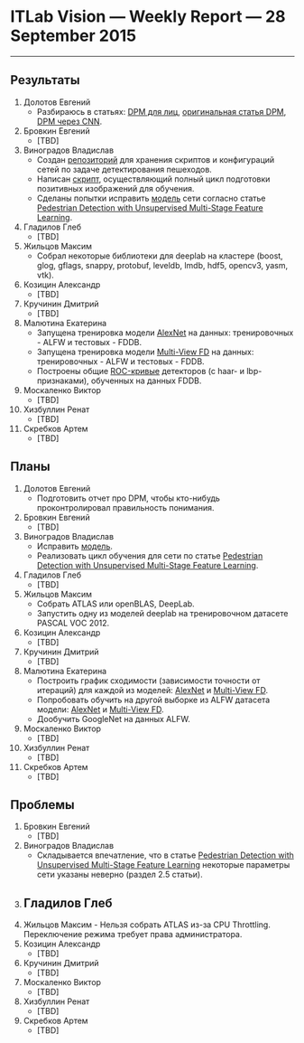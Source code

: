 # ITLab Vision — Weekly Report — 28 September 2015

----------------

## Результаты

  1. Долотов Евгений
     - Разбираюсь в статьях: [DPM для лиц][fd-dpm],
	   [оригинальная статья DPM][dpm], [DPM через CNN][dpm-cnn].
  1. Бровкин Евгений
     - [TBD]
  1. Виноградов Владислав
     - Создан [репозиторий][pd-repo] для хранения скриптов и конфигураций
	   сетей по задаче детектирования пешеходов.
     - Написан [скрипт][extract-pos-script], осуществляющий полный цикл
	   подготовки позитивных изображений для обучения.
     - Сделаны попытки исправить [модель][model] сети согласно статье
	   [Pedestrian Detection with Unsupervised Multi-Stage Feature Learning][pd-unsupervised-feature-learning].
  1. Гладилов Глеб
     - [TBD]
  1. Жильцов Максим
     - Собрал некоторые библиотеки для deeplab на кластере
	   (boost, glog, gflags, snappy, protobuf, leveldb, lmdb, hdf5,
	   opencv3, yasm, vtk).
  1. Козицин Александр
     - [TBD]
  1. Кручинин Дмитрий
     - [TBD]
  1. Малютина Екатерина
     - Запущена тренировка модели [AlexNet][AlexNet-model] на данных:
	   тренировочных - ALFW и тестовых - FDDB.
	 - Запущена тренировка модели [Multi-View FD][fd-multi-view-model] на данных:
	   тренировочных - ALFW и тестовых - FDDB.
	 - Построены общие [ROC-кривые][roc-curves] детекторов (с haar- и lbp-признаками),
	   обученных на данных FDDB.
  1. Москаленко Виктор
     - [TBD]
  1. Хизбуллин Ренат
     - [TBD]
  1. Скребков Артем
     - [TBD]

## Планы

  1. Долотов Евгений
     - Подготовить отчет про DPM, чтобы кто-нибудь проконтролировал правильность понимания.
  1. Бровкин Евгений
     - [TBD]
  1. Виноградов Владислав
     - Исправить [модель][model].
     - Реализовать цикл обучения для сети по статье
	   [Pedestrian Detection with Unsupervised Multi-Stage Feature Learning][pd-unsupervised-feature-learning].
  1. Гладилов Глеб
     - [TBD]
  1. Жильцов Максим
     - Собрать ATLAS или openBLAS, DeepLab.
     - Запустить одну из моделей deeplab на тренировочном датасете PASCAL VOC 2012.
  1. Козицин Александр
     - [TBD]
  1. Кручинин Дмитрий
     - [TBD]
  1. Малютина Екатерина
     - Построить график сходимости (зависимости точности от итераций)
	   для каждой из моделей: [AlexNet][AlexNet-model] и [Multi-View FD][fd-multi-view-model].
	 - Попробовать обучить на другой выборке из ALFW датасета модели:
	   [AlexNet][AlexNet-model] и [Multi-View FD][fd-multi-view-model].
	 - Дообучить GoogleNet на данных ALFW.
  1. Москаленко Виктор
     - [TBD]
  1. Хизбуллин Ренат
     - [TBD]
  1. Скребков Артем
     - [TBD]

## Проблемы

  1. Бровкин Евгений
     - [TBD]
  1. Виноградов Владислав
     - Складывается впечатление, что в статье
	   [Pedestrian Detection with Unsupervised Multi-Stage Feature Learning][pd-unsupervised-feature-learning]
	   некоторые параметры сети указаны неверно (раздел 2.5 статьи).
  1. Гладилов Глеб
     - 
  1. Жильцов Максим
    - Нельзя собрать ATLAS из-за CPU Throttling. Переключение режима
	  требует права администратора.
  1. Козицин Александр
     - [TBD]
  1. Кручинин Дмитрий
     - [TBD]
  1. Москаленко Виктор
     - [TBD]
  1. Хизбуллин Ренат
     - [TBD]
  1. Скребков Артем
     - [TBD]


<!-- LINKS -->
[fd-dpm]: http://arxiv.org/pdf/1508.04389.pdf
[dpm]: https://www.cs.berkeley.edu/~rbg/papers/Object-Detection-with-Discriminatively-Trained-Part-Based-Models--Felzenszwalb-Girshick-McAllester-Ramanan.pdf
[dpm-cnn]: http://arxiv.org/pdf/1409.5403v2.pdf
[pd-repo]: https://github.com/ITLab-Vision/pedestrian-detection
[extract-pos-script]: https://github.com/ITLab-Vision/pedestrian-detection/blob/master/image-preproc/prepare_images.py
[model]: https://github.com/ITLab-Vision/pedestrian-detection/blob/master/unsup-conv-net/model.lua
[pd-unsupervised-feature-learning]: http://cs.nyu.edu/~sermanet/papers/sermanet-cvpr-13.pdf
[AlexNet-model]: https://github.com/DolotovEvgeniy/face-detection-model/blob/master/bvlc_alexnet/train_val.prototxt
[fd-multi-view-model]: https://github.com/DolotovEvgeniy/face-detection-model/blob/master/ddfd_alexnet/conv_train_val.prototxt
[roc-curves]: https://github.com/ITLab-Vision/DNN_based_detection/pull/10